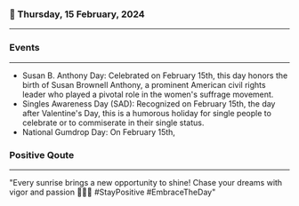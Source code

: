 ### 📅 Thursday, 15 February, 2024
------
### Events
------
- Susan B. Anthony Day: Celebrated on February 15th, this day honors the birth of Susan Brownell Anthony, a prominent American civil rights leader who played a pivotal role in the women's suffrage movement.
- Singles Awareness Day (SAD): Recognized on February 15th, the day after Valentine's Day, this is a humorous holiday for single people to celebrate or to commiserate in their single status.
- National Gumdrop Day: On February 15th,
### Positive Qoute
------
"Every sunrise brings a new opportunity to shine! Chase your dreams with vigor and passion 🌅✨💪 #StayPositive #EmbraceTheDay"
